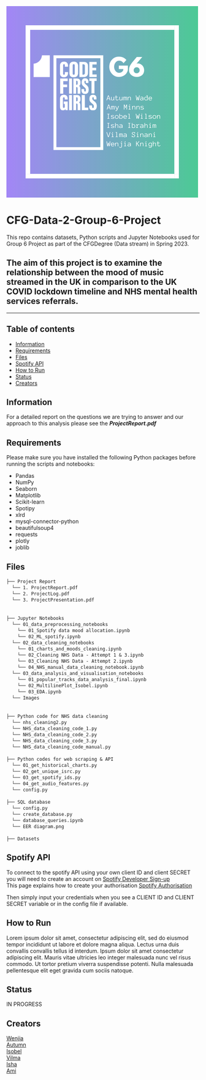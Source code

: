 ![image](https://github.com/wenjia-knight/CFG-Data-2-Group-6-Project/blob/main/Jupyter%20Notebooks/images/grouplogocolour.png "group logo")

# CFG-Data-2-Group-6-Project
This repo contains datasets, Python scripts and Jupyter Notebooks used for Group 6 Project as part of the CFGDegree (Data stream) in Spring 2023.

## The aim of this project is to examine the relationship between the mood of music streamed in the UK in comparison to the UK COVID lockdown timeline and NHS mental health services referrals.


-----

## Table of contents
* [Information](#info)
* [Requirements](#requirements)
* [Files](#files)
* [Spotify API](#Spotifyapi)
* [How to Run](#howto)
* [Status](#status)
* [Creators](#creators)

## Information
For a detailed report on the questions we are trying to answer and our approach to this analysis please see the ***ProjectReport.pdf***

## Requirements
Please make sure you have installed the following Python packages before running the scripts and notebooks:
- Pandas
- NumPy
- Seaborn
- Matplotlib
- Scikit-learn
- Spotipy
- xlrd
- mysql-connector-python
- beautifulsoup4
- requests
- plotly
- joblib

## Files

    ├── Project Report 
      └── 1. ProjectReport.pdf 
      └── 2. ProjectLog.pdf
      └── 3. ProjectPresentation.pdf
      

    ├── Jupyter Notebooks 
      └── 01_data_preprocessing_notebooks
        └── 01_Spotify data mood allocation.ipynb
        └── 02_ML_spotify.ipynb
      └── 02_data_cleaning_notebooks
        └── 01_charts_and_moods_cleaning.ipynb
        └── 02_Cleaning NHS Data - Attempt 1 & 3.ipynb
        └── 03_Cleaning NHS Data - Attempt 2.ipynb
        └── 04_NHS_manual_data_cleaning_notebook.ipynb
      └── 03_data_analysis_and_visualisation_notebooks 
        └── 01_popular_tracks_data_analysis_final.ipynb
        └── 02_MultilinePlot_Isobel.ipynb
        └── 03_EDA.ipynb
      └── Images


    ├── Python code for NHS data cleaning
      └── nhs_cleaning2.py
      └── NHS_data_cleaning_code_1.py
      └── NHS_data_cleaning_code_2.py
      └── NHS_data_cleaning_code_3.py
      └── NHS_data_cleaning_code_manual.py

    ├── Python codes for web scraping & API
      └── 01_get_historical_charts.py
      └── 02_get_unique_isrc.py
      └── 03_get_spotify_ids.py
      └── 04_get_audio_features.py
      └── config.py

    ├── SQL database
      └── config.py
      └── create_database.py
      └── database_queries.ipynb
      └── EER diagram.png

    ├── Datasets
     
## Spotify API
To connect to the spotify API using your own client ID and client SECRET
you will need to create an account on <a href="https://developer.spotify.com/" target="_blank">Spotify Developer Sign-up</a>  
This page explains how to create your authorisation  <a href="https://developer.spotify.com/documentation/web-api/concepts/apps" target="_blank">Spotify Authorisation</a>

Then simply input your credentials when you see a CLIENT ID and CLIENT SECRET variable or in the config file if available. 

## How to Run
Lorem ipsum dolor sit amet, consectetur adipiscing elit, sed do eiusmod tempor incididunt ut labore et dolore magna aliqua. 
Lectus urna duis convallis convallis tellus id interdum. Ipsum dolor sit amet consectetur adipiscing elit.
Mauris vitae ultricies leo integer malesuada nunc vel risus commodo. 
Ut tortor pretium viverra suspendisse potenti.
Nulla malesuada pellentesque elit eget gravida cum sociis natoque.

## Status

IN PROGRESS

## Creators
<a href="https://github.com/wenjia-knight" target="_blank">Wenjia</a>  
<a href="https://github.com/tum-wade" target="_blank">Autumn</a>  
<a href="https://github.com/mordents" target="_blank">Isobel</a>  
<a href="https://github.com/vilma-s1" target="_blank">Vilma</a>  
<a href="https://github.com/ishaibrahim" target="_blank">Isha</a>  
<a href="https://github.com/amix1587" target="_blank">Ami</a>
